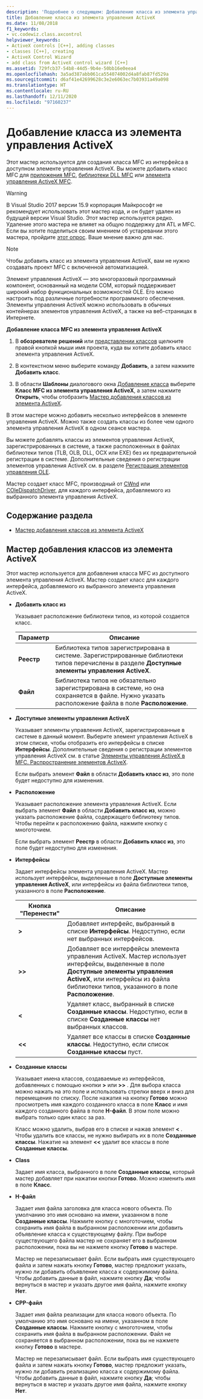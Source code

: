```yaml
---
description: 'Подробнее о следующем: Добавление класса из элемента управления ActiveX'
title: Добавление класса из элемента управления ActiveX
ms.date: 11/08/2018
f1_keywords:
- vc.codewiz.class.axcontrol
helpviewer_keywords:
- ActiveX controls [C++], adding classes
- classes [C++], creating
- ActiveX Control Wizard
- add class from ActiveX control wizard [C++]
ms.assetid: 729fcb37-54b8-44d5-9b4e-50bb16e0eea4
ms.openlocfilehash: 3a5ad387abb061ca554074002d4a8fab87fd529a
ms.sourcegitcommit: d6af41e42699628c3e2e6063ec7b03931a49a098
ms.translationtype: HT
ms.contentlocale: ru-RU
ms.lasthandoff: 12/11/2020
ms.locfileid: "97160237"
---
```

# <a name="add-a-class-from-an-activex-control"></a>Добавление класса из элемента управления ActiveX

Этот мастер используется для создания класса MFC из интерфейса в доступном элементе управления ActiveX. Вы можете добавить класс MFC для [приложения MFC](../mfc/reference/creating-an-mfc-application.md), [библиотеки DLL MFC](../mfc/reference/creating-an-mfc-dll-project.md) или [элемента управления ActiveX MFC](../mfc/reference/creating-an-mfc-activex-control.md).

> [!WARNING]
> В Visual Studio 2017 версии 15.9 корпорация Майкрософт не рекомендует использовать этот мастер кода, и он будет удален из будущей версии Visual Studio. Этот мастер используется редко. Удаление этого мастера не влияет на общую поддержку для ATL и MFC. Если вы хотите поделиться своим мнением об устаревании этого мастера, пройдите [этот опрос](https://www.surveymonkey.com/r/QDWKKCN). Ваше мнение важно для нас.
<!-- Blank comment here to separate the warning and note. -->
> [!NOTE]
> Чтобы добавить класс из элемента управления ActiveX, вам не нужно создавать проект MFC с включенной автоматизацией.

Элемент управления ActiveX — это многоразовый программный компонент, основанный на модели COM, который поддерживает широкий набор функциональных возможностей OLE. Его можно настроить под различные потребности программного обеспечения. Элементы управления ActiveX можно использовать в обычных контейнерах элементов управления ActiveX, а также на веб-страницах в Интернете.

**Добавление класса MFC из элемента управления ActiveX**

1. В **обозревателе решений** или [представлении классов](/visualstudio/ide/viewing-the-structure-of-code) щелкните правой кнопкой мыши имя проекта, куда вы хотите добавить класс элемента управления ActiveX.

1. В контекстном меню выберите команду **Добавить**, а затем нажмите **Добавить класс**.

1. В области **Шаблоны** диалогового окна [Добавление класса](./adding-a-class-visual-cpp.md#add-class-dialog-box) выберите **Класс MFC из элемента управления ActiveX**, а затем нажмите **Открыть**, чтобы отобразить [Мастер добавления классов из элемента ActiveX](#add-class-from-activex-control-wizard).

В этом мастере можно добавить несколько интерфейсов в элементе управления ActiveX. Можно также создать классы из более чем одного элемента управления ActiveX в одном сеансе мастера.

Вы можете добавлять классы из элементов управления ActiveX, зарегистрированных в системе, а также расположенных в файлах библиотеки типов (TLB, OLB, DLL, OCX или EXE) без их предварительной регистрации в системе. Дополнительные сведения о регистрации элементов управления ActiveX см. в разделе [Регистрация элементов управления OLE](../mfc/reference/registering-ole-controls.md).

Мастер создает класс MFC, производный от [CWnd](../mfc/reference/cwnd-class.md) или [COleDispatchDriver](../mfc/reference/coledispatchdriver-class.md), для каждого интерфейса, добавляемого из выбранного элемента управления ActiveX.

## <a name="in-this-section"></a>Содержание раздела

- [Мастер добавления классов из элемента ActiveX](#add-class-from-activex-control-wizard)

## <a name="add-class-from-activex-control-wizard"></a>Мастер добавления классов из элемента ActiveX

Этот мастер используется для добавления класса MFC из доступного элемента управления ActiveX. Мастер создает класс для каждого интерфейса, добавляемого из выбранного элемента управления ActiveX.

- **Добавить класс из**

  Указывает расположение библиотеки типов, из которой создается класс.

  |Параметр|Описание|
  |------------|-----------------|
  |**Реестр**|Библиотека типов зарегистрирована в системе. Зарегистрированные библиотеки типов перечислены в разделе **Доступные элементы управления ActiveX**.|
  |**Файл**|Библиотека типов не обязательно зарегистрирована в системе, но она сохраняется в файле. Нужно указать расположение файла в поле **Расположение**.|

- **Доступные элементы управления ActiveX**

  Указывает элементы управления ActiveX, зарегистрированные в системе в данный момент. Выберите элемент управления ActiveX в этом списке, чтобы отобразить его интерфейсы в списке **Интерфейсы**. Дополнительные сведения о регистрации элементов управления ActiveX см. в статье [Элементы управления ActiveX в MFC. Распространение элементов ActiveX](../mfc/mfc-activex-controls-distributing-activex-controls.md).

  Если выбрать элемент **Файл** в области **Добавить класс из**, это поле будет недоступно для изменения.

- **Расположение**

  Указывает расположение элемента управления ActiveX. Если выбрать элемент **Файл** в области **Добавить класс из**, можно указать расположение файла, содержащего библиотеку типов. Чтобы перейти к расположению файла, нажмите кнопку с многоточием.

  Если выбрать элемент **Реестр** в области **Добавить класс из**, это поле будет недоступно для изменения.

- **Интерфейсы**

  Задает интерфейсы элемента управления ActiveX. Мастер использует интерфейсы, выделенные в поле **Доступные элементы управления ActiveX**, или интерфейсы из файла библиотеки типов, указанного в поле **Расположение**.

  |Кнопка "Перенести"|Описание|
  |---------------------|-----------------|
  |**>**|Добавляет интерфейс, выбранный в списке **Интерфейсы**. Недоступно, если нет выбранных интерфейсов.|
  |**>>**|Добавляет все интерфейсы элемента управления ActiveX. Мастер использует интерфейсы, выделенные в поле **Доступные элементы управления ActiveX**, или интерфейсы из файла библиотеки типов, указанного в поле **Расположение**.|
  |**\<**|Удаляет класс, выбранный в списке **Созданные классы**. Недоступно, если в списке **Созданные классы** нет выбранных классов.|
  |**\<\<**|Удаляет все классы в списке **Созданные классы**. Недоступно, если список **Созданные классы** пуст.|

- **Созданные классы**

  Указывает имена классов, создаваемые из интерфейсов, добавленных с помощью кнопки **>** или **>>** . Для выбора класса можно нажать на это поле и использовать стрелки вверх и вниз для перемещения по списку. После нажатия на кнопку **Готово** можно просмотреть имя каждого созданного класса в поле **Класс** и имя каждого созданного файла в поле **H-файл**. В этом поле можно выбрать только один класс за раз.

  Класс можно удалить, выбрав его в списке и нажав элемент **<** . Чтобы удалить все классы, не нужно выбирать их в поле **Созданные классы**. Нажатие на элемент **<<** удалит все классы в поле **Созданные классы**.

- **Class**

   Задает имя класса, выбранного в поле **Созданные классы**, который мастер добавляет при нажатии кнопки **Готово**. Можно изменить имя в поле **Класс**.

- **H-файл**

  Задает имя файла заголовка для класса нового объекта. По умолчанию это имя основано на имени, указанном в поле **Созданные классы**. Нажмите кнопку с многоточием, чтобы сохранить имя файла в выбранном расположении или добавить объявление класса к существующему файлу. При выборе существующего файла мастер не сохраняет его в выбранном расположении, пока вы не нажмете кнопку **Готово** в мастере.

  Мастер не перезаписывает файл. Если выбрать имя существующего файла и затем нажать кнопку **Готово**, мастер предложит указать, нужно ли добавить объявление класса к содержимому файла. Чтобы добавить данные в файл, нажмите кнопку **Да**; чтобы вернуться в мастер и указать другое имя файла, нажмите кнопку **Нет**.

- **CPP-файл**

  Задает имя файла реализации для класса нового объекта. По умолчанию это имя основано на имени, указанном в поле **Созданные классы**. Нажмите кнопку с многоточием, чтобы сохранить имя файла в выбранном расположении. Файл не сохраняется в выбранном расположении, пока вы не нажмете кнопку **Готово** в мастере.

  Мастер не перезаписывает файл. Если выбрать имя существующего файла и затем нажать кнопку **Готово**, мастер предложит указать, нужно ли добавить реализацию класса к содержимому файла. Чтобы добавить данные в файл, нажмите кнопку **Да**; чтобы вернуться в мастер и указать другое имя файла, нажмите кнопку **Нет**.
